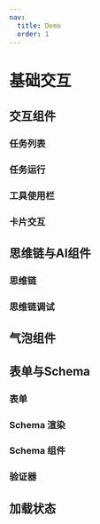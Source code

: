 ```yaml
---
nav:
  title: Demo
  order: 1
---
```


# 基础交互

## 交互组件

### 任务列表

<code src="../demos/task-list.tsx" background="var(--main-bg-color)" iframe=540></code>

### 任务运行

<code src="../demos/task-running.tsx" background="var(--main-bg-color)" iframe=540></code>

### 工具使用栏

<code src="../demos/tool-use-bar-basic.tsx" background="var(--main-bg-color)" iframe=540></code>

<code src="../demos/tool-use-bar-advanced.tsx" background="var(--main-bg-color)" iframe=540></code>

<code src="../demos/tool-use-bar-active-keys.tsx" background="var(--main-bg-color)" iframe=540></code>

<code src="../demos/tool-use-bar-all.tsx" background="var(--main-bg-color)" iframe=540></code>

<code src="../demos/tool-use-bar.tsx" background="var(--main-bg-color)" iframe=540></code>

### 卡片交互

<code src="../demos/card-ime-demo.tsx" background="var(--main-bg-color)" iframe=540></code>

<code src="../demos/card-selection-demo.tsx" background="var(--main-bg-color)" iframe=540></code>

## 思维链与AI组件

### 思维链

<code src="../demos/ThoughtChainList.tsx"  background="var(--main-bg-color)" iframe=540 ></code>

### 思维链调试

<code src="../demos/ThoughtChainList-debug.tsx"  background="var(--main-bg-color)" iframe=540 ></code>

## 气泡组件

<code src="../demos/bubble/basic.tsx" background="var(--main-bg-color)" iframe=540></code>

<code src="../demos/bubble/custom-render.tsx" background="var(--main-bg-color)" iframe=540></code>

<code src="../demos/bubble/extra-render.tsx" background="var(--main-bg-color)" iframe=540></code>

<code src="../demos/bubble/file-view.tsx" background="var(--main-bg-color)" iframe=540></code>

<code src="../demos/bubble/pure.tsx" background="var(--main-bg-color)" iframe=540></code>

<code src="../demos/bubble/list.tsx" background="var(--main-bg-color)" iframe=540></code>

<code src="../demos/bubble/advanced-features.tsx" background="var(--main-bg-color)" iframe=600></code>

## 表单与Schema

### 表单

<code src="../demos/form-demo.tsx" background="var(--main-bg-color)" iframe=540></code>

<code src="../demos/schema-form-basic.tsx" background="var(--main-bg-color)" iframe=540></code>

### Schema 渲染

<code src="../demos/schema-renderer-basic.tsx" background="var(--main-bg-color)" iframe=540></code>

<code src="../demos/schema-json-editor.tsx" background="var(--main-bg-color)" iframe=540></code>

### Schema 组件

<code src="../demos/sampleSchema.tsx" background="var(--main-bg-color)" iframe=540></code>

<code src="../demos/weather-card-complete.tsx" background="var(--main-bg-color)" iframe=540></code>

<code src="../demos/seven-days-weather-mustache.tsx" background="var(--main-bg-color)" iframe=540></code>

### 验证器

<code src="../demos/validator-basic.tsx" background="var(--main-bg-color)" iframe=540></code>

## 加载状态

<code src="../demos/loading.tsx" background="var(--main-bg-color)" iframe=540></code>
